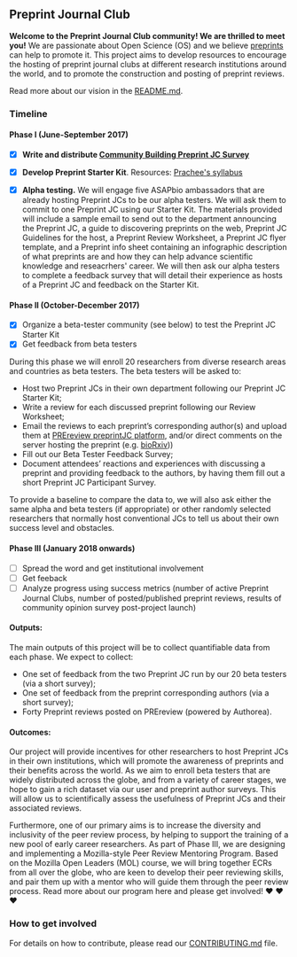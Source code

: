 ## Preprint Journal Club

**Welcome to the Preprint Journal Club community! We are thrilled to meet you!** 
We are passionate about Open Science (OS) and we believe [preprints](https://youtu.be/2zMgY8Dx9co) can help to promote it. This project aims to develop resources to encourage the hosting of preprint journal clubs at different research institutions around the world, and to promote the construction and posting of preprint reviews.

Read more about our vision in the [README.md](https://github.com/SamanthaHindle/preprint_JournalClub/blob/master/README.md#preprint_journalclub).

### Timeline

#### Phase I (June-September 2017)

- [x] **Write and distribute [Community Building Preprint JC Survey](https://docs.google.com/forms/d/e/1FAIpQLSdMphGFDxwCfGgmEj-CzbkdVZJs-atV1gHZPE6ZB13xNF8HIw/viewform?usp=sf_link)**
- [x] **Develop Preprint Starter Kit**. Resources: [Prachee's syllabus](http://asapbio.org/10-ways)
- [x] **Alpha testing.** We will engage five ASAPbio ambassadors that are already hosting Preprint JCs to be our alpha testers. We will ask them to commit to one Preprint JC using our Starter Kit. The materials provided will include a sample email to send out to the department announcing the Preprint JC, a guide to discovering preprints on the web, Preprint JC Guidelines for the host, a Preprint Review Worksheet, a Preprint JC flyer template, and a Preprint info sheet containing an infographic description of what preprints are and how they can help advance scientific knowledge and reseacrhers' career. We will then ask our alpha testers to complete a feedback survey that will detail their experience as hosts of a Preprint JC and feedback on the Starter Kit.


#### Phase II (October-December 2017)

- [x] Organize a beta-tester community (see below) to test the Preprint JC Starter Kit
- [x] Get feedback from beta testers

During this phase we will enroll 20 researchers from diverse research areas and countries as beta testers. 
The beta testers will be asked to:
 * Host two Preprint JCs in their own department following our Preprint JC Starter Kit;    
 * Write a review for each discussed preprint following our Review Worksheet;
 * Email the reviews to each preprint’s corresponding author(s) and upload them at [PREreview preprintJC platform](www.prereview.org), and/or direct comments on the server hosting the preprint (e.g. [bioRxiv](http://www.biorxiv.org/)))
 * Fill out our Beta Tester Feedback Survey;
 * Document attendees’ reactions and experiences with discussing a preprint and providing feedback to the authors, by having them fill out a short Preprint JC Participant Survey.  
    
To provide a baseline to compare the data to, we will also ask either the same alpha and beta testers (if appropriate) or other randomly selected researchers that normally host conventional JCs to tell us about their own success level and obstacles. 

#### Phase III (January 2018 onwards)
 
- [ ] Spread the word and get institutional involvement
- [ ] Get feeback
- [ ] Analyze progress using success metrics (number of active Preprint Journal Clubs, number of posted/published preprint reviews, results of community opinion survey post-project launch)

#### Outputs:
The main outputs of this project will be to collect quantifiable data from each phase. We expect to collect:

* One set of feedback from the two Preprint JC run by our 20 beta testers (via a short survey);
* One set of feedback from the preprint corresponding authors (via a short survey);
* Forty Preprint reviews posted on PREreview (powered by Authorea).
 
#### Outcomes:
Our project will provide incentives for other researchers to host Preprint JCs in their own institutions, which will promote the awareness of preprints and their benefits across the world. As we aim to enroll beta testers that are widely distributed across the globe, and from a variety of career stages, we hope to gain a rich dataset via our user and preprint author surveys. This will allow us to scientifically assess the usefulness of Preprint JCs and their associated reviews.

Furthermore, one of our primary aims is to increase the diversity and inclusivity of the peer review process, by helping to support the training of a new pool of early career researchers. As part of Phase III, we are designing and implementing a Mozilla-style Peer Review Mentoring Program. Based on the Mozilla Open Leaders (MOL) course, we will bring together ECRs from all over the globe, who are keen to develop their peer reviewing skills, and pair them up with a mentor who will guide them through the peer review process. Read more about our program here and please get involved! :heart: :heart: :heart:
 

### How to get involved

For details on how to contribute, please read our [CONTRIBUTING.md](https://github.com/SamanthaHindle/preprint_JournalClub/blob/master/CONTRIBUTING.md) file.





